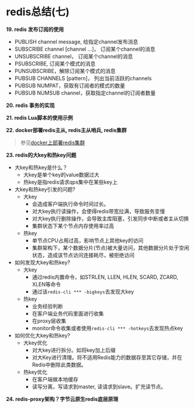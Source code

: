 # redis总结(七)
**19. redis 发布订阅的使用**
- PUBLISH channel message, 给指定channel发布消息
- SUBSCRIBE channel [channel ...]， 订阅某个channel的消息
- UNSUBSCRIBE channel， 订阅某个channel的消息
- PSUBSCRIBE, 订阅某个模式的消息
- PUNSUBSCRIBE，解除订阅某个模式的消息
- PUBSUB CHANNELS [pattern]， 列出当前活跃的channels
- PUBSUB NUMPAT，获取有订阅者的模式的数量
- PUBSUB NUMSUB channel，获取指定channel的订阅者数量

**20. redis 事务的实现**

**21. redis Lua脚本的使用示例**

**22. docker部署redis主从, redis主从哨兵, redis集群**
> 参见[docker上部署redis集群](https://www.notion.so/docker-redis-684d67afd33f416daeb92ecc3a2d25df)

**23. redis的大key和热key问题**
- 大key和热key是什么？
    - 大key是单个key的value数据过大
    - 热key是指redis请求qps集中在某些key上
- 大key和热key引发的问题?
    - 大key
        - 会造成客户端执行命令时间过长。
        - 对大key执行读操作，会使得redis带宽拉满，导致服务变慢
        - 对大key执行删除操作，会导致主库阻塞，引发同步中断或者主从切换
        - 集群状态下某个节点内存使用率过高
    - 热key
        - 单节点CPU占用过高，影响节点上其他key的访问
        - 集群架构下，某个数据分片(节点)被大量访问，其他数据分片处于空闲状态，造成该节点访问连接耗尽，被拒绝访问
- 如何发现大key和热key?
    - 大key
        - 通过redis内置命令，如STRLEN, LLEN, HLEN, SCARD, ZCARD, XLEN等命令
        - 通过该`redis-cli *** -bigkeys`去发现大key
    - 热key
        - 业务经验判断
        - 在客户端业务代码里面进行收集
        - 在proxy层收集
        - monitor命令收集或者使用`redis-cli *** -hotkeys`去发现热点key
- 如何优化大key和热key?
    - 大key优化
        - 对大key进行拆分。如将key加上后缀
        - 对大Key进行清理。将不适用Redis能力的数据存至其它存储，并在Redis中删除此类数据。
    - 热key优化
        - 在客户端做本地缓存
        - 读写分离，写请求到master, 读请求到slave。扩充读节点。

**24. redis-proxy架构？字节云原生redis底层原理**
